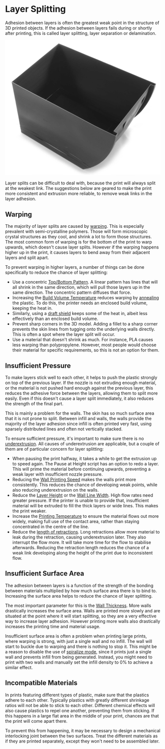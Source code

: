 Layer Splitting
====
Adhesion between layers is often the greatest weak point in the structure of 3D printed objects. If the adhesion between layers fails during or shortly after printing, this is called layer splitting, layer separation or delamination.

![The layers split on the side of this container](../images/layer_splitting.jpg)

Layer splits can be difficult to deal with, because the print will always split at the weakest link. The suggestions below are geared to make the print more consistent and extrusion more reliable, to remove weak links in the layer adhesion.

Warping
----
The majority of layer splits are caused by [warping](warping.md). This is especially prevalent with semi-crystalline polymers. Those will form microscopic crystal structures as they cool, and shrink a lot to form those structures. The most common form of warping is for the bottom of the print to warp upwards, which doesn't cause layer splits. However if the warping happens higher up in the print, it causes layers to bend away from their adjacent layers and split apart.

To prevent warping in higher layers, a number of things can be done specifically to reduce the chance of layer splitting:
* Use a concentric [Top/Bottom Pattern](../top_bottom/top_bottom_pattern.md). A linear pattern has lines that will all shrink in the same direction, which will pull those layers up in the same direction. The concentric pattern diffuses that force.
* Increasing the [Build Volume Temperature](../material/build_volume_temperature.md) reduces warping by [annealing](https://en.wikipedia.org/wiki/Annealing_%28glass%29) the plastic. To do this, the printer needs an enclosed build volume, keeping the heat in.
* Similarly, using a [draft shield](../experimental/draft_shield_enabled.md) keeps some of the heat in, albeit less effectively than an enclosed build volume.
* Prevent sharp corners in the 3D model. Adding a fillet to a sharp corner prevents the skin lines from tugging onto the underlying walls directly. This is often a spot where the layer split will occur.
* Use a material that doesn't shrink as much. For instance, PLA causes less warping than polypropylene. However, most people would choose their material for specific requirements, so this is not an option for them.

Insufficient Pressure
----
To make layers stick well to each other, it helps to push the plastic strongly on top of the previous layer. If the nozzle is not extruding enough material, or the material is not pushed hard enough against the previous layer, this reduces the adhesive force between the layers, allowing them to split more easily. Even if this doesn't cause a layer split immediately, it also reduces the strength of the final part.

This is mainly a problem for the walls. The skin has so much surface area that it is not prone to split. Between infill and walls, the walls provide the majority of the layer adhesion since infill is often printed very fast, using sparsely distributed lines and often not vertically stacked.

To ensure sufficient pressure, it's important to make sure there is no [underextrusion](underextrusion.md). All causes of underextrusion are applicable, but a couple of them are of particular concern for layer splitting:
* When pausing the print halfway, it takes a while to get the extrusion up to speed again. The Pause at Height script has an option to <!--if cura_version >= 4.7-->redo a layer<!--endif--><!--if cura_version < 4.7:redo the last few layers-->. This will prime the material before continuing upwards, preventing a weak layer with insufficient nozzle pressure.
* Reducing the [Wall Printing Speed](../speed/speed_wall.md) makes the walls print more consistently. This reduces the chance of developing weak points, while also reducing underextrusion on the walls.
* Reduce the [Layer Height](../resolution/layer_height.md) or the [Wall Line Width](../resolution/wall_line_width.md). High flow rates need greater pressure. If the printer is unable to provide that, insufficient material will be extruded to fill the thick layers or wide lines. This makes the print weaker.
* Increase the [Printing Temperature](../material/material_print_temperature.md) to ensure the material flows out more widely, making full use of the contact area, rather than staying concentrated in the centre of the line.
* Reduce the [length of retractions](../travel/retraction_amount.md). Long retractions allow more material to leak during the retraction, causing underextrusion later. They also interrupt the flow more. It will take more time for the flow to stabilise afterwards. Reducing the retraction length reduces the chance of a weak link developing along the height of the print due to inconsistent flow.

Insufficient Surface Area
----
The adhesion between layers is a function of the strength of the bonding between materials multiplied by how much surface area there is to bind to. Increasing the surface area helps to reduce the chance of layer splitting.

The most important parameter for this is the [Wall Thickness](../shell/wall_thickness.md). More walls drastically increases the surface area. Walls are printed more slowly and are situated at the point where it will start splitting, so they are a very effective way to increase layer adhesion. However printing more walls also drastically increases the printing time and material usage.

Insufficient surface area is often a problem when printing large prints, where warping is strong, with just a single wall and no infill. The wall will start to buckle due to warping and there is nothing to stop it. This might be a reason to disable the use of [spiralize mode](../blackmagic/magic_spiralize.md), since it prints just a single wall and prevents infill from being generated. Instead, you might need to print with two walls and manually set the infill density to 0% to achieve a similar effect.

Incompatible Materials
----
In prints featuring different types of plastic, make sure that the plastics adhere to each other. Typically plastics with greatly different shrinkage ratios will not be able to stick to each other. Different chemical effects will also cause plastics to repel one another, preventing them from sticking. If this happens in a large flat area in the middle of your print, chances are that the print will come apart there.

To prevent this from happening, it may be necessary to design a mechanical interlocking joint between the two surfaces. Treat the different materials as if they are printed separately, except they won't need to be assembled later.